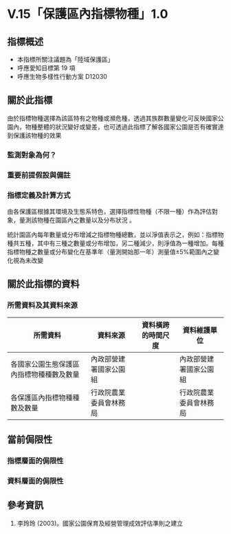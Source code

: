 # V.15「保護區內指標物種」1.0


## 指標概述

* 本指標所關注議題為「陸域保護區」
* 呼應愛知目標第 19 項
* 呼應生物多樣性行動方案 D12030


<script type="text/javascript" src="http://cdn.mathjax.org/mathjax/latest/MathJax.js?config=TeX-AMS-MML_HTMLorMML"></script>


## 關於此指標

由於指標物種選擇為該區特有之物種或瀕危種，透過其族群數量變化可反映國家公園內，物種整體的狀況變好或變差，也可透過此指標了解各國家公園是否有確實達到保護該物種的效果

### 監測對象為何？



### 重要前提假設與備註



### 指標定義及計算方式

由各保護區根據其環境及生態系特色，選擇指標性物種（不限一種）作為評估對象，量測該物種在園區內之數量以及分布狀況 。

統計園區內每年數量或分布增減之指標物種總數，並以淨值表示之，例如：指標物種共五種，其中有三種之數量或分布增加，另二種減少，則淨值為一種增加。每種指標物種之數量或分布變化在基準年（量測開始那一年）測量值±5%範圍內之變化視為未改變


## 關於此指標的資料

### 所需資料及其資料來源

| 所需資料 | 資料來源 | 資料橫跨的時間尺度 | 資料維護單位 |
|-----|-----|-----|-----|
| 各國家公園生態保護區內指標物種種數及數量  | 內政部營建署國家公園組 |  | 內政部營建署國家公園組 |
| 各保護區內指標物種種數及數量  | 行政院農業委員會林務局 |  | 行政院農業委員會林務局 |


## 當前侷限性

### 指標層面的侷限性



### 資料層面的侷限性


## 參考資訊
1. 李玲玲 (2003)。國家公園保育及經營管理成效評估準則之建立

